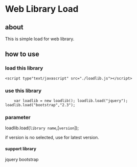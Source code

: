 # Web Library Load

## about
This is simple load for web library.

## how to use
### load this library
`<script type"text/javascript" src="./loadlib.js"></script>`

### use this library
`    
var loadlib = new loadlib();
loadlib.load("jquery");
loadlib.load("bootstrap","2.3");
`
### parameter
loadlib.load(`library name`,[`version`]);

if version is no selected, use for latest version.

#### support library
jquery
bootstrap
